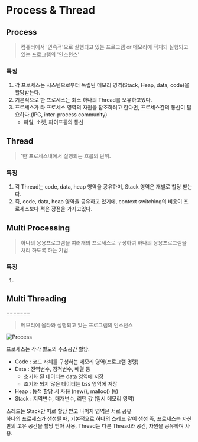 Process & Thread
===
Process
---
> 컴퓨터에서 '연속적'으로 실행되고 있는 프로그램 or 메모리에 적재되 실행되고 있는 프로그램의 '인스턴스'
> 
### 특징
1. 각 프로세스는 시스템으로부터 독립된 메모리 영역(Stack, Heap, data, code)을 할당받는다.  
2. 기본적으로 한 프로세스는 최소 하나의 Thread를 보유하고있다.
3. 프로세스가 타 프로세스 영역의 자원을 참조하려고 한다면, 프로세스간의 통신이 필요하다.(IPC, inter-process community)
    + 파일, 소켓, 파이프등의 통신

Thread
---
> '한'프로세스내에서 실행되는 흐름의 단위.

### 특징
1. 각 Thread는 code, data, heap 영역을 공유하며, Stack 영역은 개별로 할당 받는다.  
2. 즉, code, data, heap 영역을 공유하고 있기에, context switching의 비용이 프로세스보다 적은 장점을 가지고있다.



Multi Processing
---
> 하나의 응용프로그램을 여러개의 프로세스로 구성하여 하나의 응용프로그램을 처리 하도록 하는 기법.
> 
### 특징
1. 

Multi Threading
---
=======
> 메모리에 올라와 실행되고 있는 프로그램의 인스턴스
> 
![Process](https://camo.githubusercontent.com/3dc4ad61f03160c310a855a4bd68a9f2a2c9a4c7/68747470733a2f2f74312e6461756d63646e2e6e65742f6366696c652f746973746f72792f393938383931343635433637433330363036)

프로세스는 각각 별도의 주소공간 할당.  
+ Code : 코드 자체를 구성하는 메모리 영역(프로그램 명령)
+ Data : 전역변수, 정적변수, 배열 등
  + 초기화 된 데이터는 data 영역에 저장
  + 초기화 되지 않은 데이터는 bss 영역에 저장
+ Heap : 동적 할당 시 사용 (new(), malloc() 등)
+ Stack : 지역변수, 매개변수, 리턴 값 (임시 메모리 영역)  

스레드는 Stack만 따로 할당 받고 나머지 영역은 서로 공유  
하나의 프로세스가 생성될 때, 기본적으로 하나의 스레드 같이 생성
즉, 프로세스는 자신만의 고유 공간을 할당 받아 사용, Thread는 다른 Thread와 공간, 자원을 공유하며 사용. 
